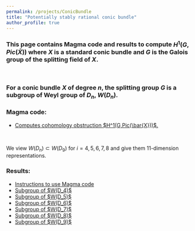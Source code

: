 ```yaml
---
permalink: /projects/ConicBundle
title: "Potentially stably rational conic bundle"
author_profile: true
---
```




### This page contains Magma code and results to compute $H^1(G,Pic(\bar{X}))$ where $X$ is a standard conic bundle and $G$ is the Galois group of the splitting field of $X$.
<br>

### For a conic bundle $X$ of degree $n$, the splitting group $G$ is a subgroup of Weyl group of $D_n$, $W(D_n)$.


### Magma code:

<ul>
<li><a href="http://kaiqi-yang1994.github.io/files/DCPonProj/ConicBundleMagma.txt" target="_blank" rel="noopener noreferrer">Computes cohomology obstruction $H^1(G,Pic(\bar{X}))$.</a></li>
</ul>

<br>

We view $W(D_n) \subset W(D_9)$ for $i=4,5,6,7,8$ and give them 11-dimension representations.

### Results:
<ul>
<li><a href="http://kaiqi-yang1994.github.io/projects/ConicBundle/Instructions" target="_blank" rel="noopener noreferrer">Instructions to use Magma code</a></li>
<li><a href="http://kaiqi-yang1994.github.io/projects/ConicBundle/ConicD4" target="_blank" rel="noopener noreferrer">Subgroup of $W(D_4)$</a></li>
<li><a href="http://kaiqi-yang1994.github.io/projects/ConicBundle/ConicD5" target="_blank" rel="noopener noreferrer">Subgroup of $W(D_5)$</a></li>
<li><a href="http://kaiqi-yang1994.github.io/projects/ConicBundle/ConicD6" target="_blank" rel="noopener noreferrer">Subgroup of $W(D_6)$</a></li>
<li><a href="http://kaiqi-yang1994.github.io/projects/ConicBundle/ConicD7" target="_blank" rel="noopener noreferrer">Subgroup of $W(D_7)$</a></li>
<li><a href="http://kaiqi-yang1994.github.io/projects/ConicBundle/ConicD8" target="_blank" rel="noopener noreferrer">Subgroup of $W(D_8)$</a></li>
<li><a href="http://kaiqi-yang1994.github.io/projects/ConicBundle/ConicD9" target="_blank" rel="noopener noreferrer">Subgroup of $W(D_9)$</a></li>
</ul>


